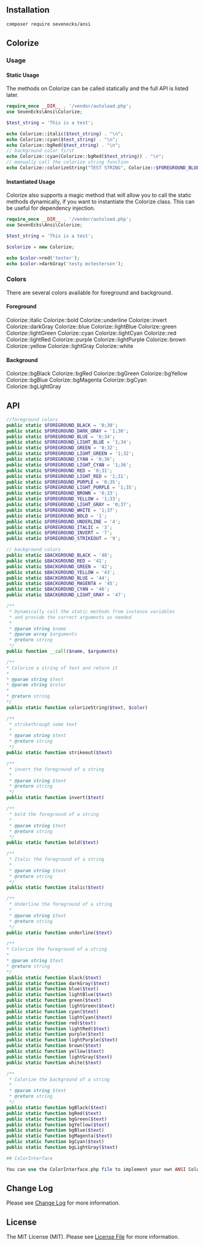 ## Installation
```bash
composer require sevenecks/ansi
```

## Colorize

### Usage

#### Static Usage
The methods on Colorize can be called statically and the full API is listed later. 

```php
require_once __DIR__ . '/vendor/autoload.php';
use SevenEcks\Ansi\Colorize;

$test_string = 'This is a test';

echo Colorize::italic($test_string) . "\n";
echo Colorize::cyan($test_string) . "\n";
echo Colorize::bgRed($test_string) . "\n";
// background color first
echo Colorize::cyan(Colorize::bgRed($test_string)) . "\n";
// manually call the colorize string function
echo Colorize::colorizeString("TEST STRING", Colorize::$FOREGROUND_BLUE);
```

#### Instantiated Usage
Colorize also supports a magic method that will allow you to call the static methods dynamically, if you want to instantiate the Colorize class. This can be useful for dependency injection.

```php
require_once __DIR__ . '/vendor/autoload.php';
use SevenEcks\Ansi\Colorize;

$test_string = 'This is a test';

$colorize = new Colorize;

echo $color->red('tester');
echo $color->darkGray('testy mctesterson');
```

### Colors

There are several colors available for foreground and background.

#### Foreground

Colorize::italic
Colorize::bold
Colorize::underline
Colorize::invert
Colorize::darkGray
Colorize::blue
Colorize::lightBlue
Colorize::green
Colorize::lightGreen
Colorize::cyan
Colorize::lightCyan
Colorize::red
Colorize::lightRed
Colorize::purple
Colorize::lightPurple
Colorize::brown
Colorize::yellow
Colorize::lightGray
Colorize::white

#### Background

Colorize::bgBlack
Colorize::bgRed
Colorize::bgGreen
Colorize::bgYellow
Colorize::bgBlue
Colorize::bgMagenta
Colorize::bgCyan
Colorize::bgLightGray

## API
```php
//foreground colors
public static $FOREGROUND_BLACK = '0;30';
public static $FOREGROUND_DARK_GRAY = '1;30';
public static $FOREGROUND_BLUE = '0;34';
public static $FOREGROUND_LIGHT_BLUE = '1;34';
public static $FOREGROUND_GREEN = '0;32';
public static $FOREGROUND_LIGHT_GREEN = '1;32';
public static $FOREGROUND_CYAN = '0;36';
public static $FOREGROUND_LIGHT_CYAN = '1;36';
public static $FOREGROUND_RED = '0;31';
public static $FOREGROUND_LIGHT_RED = '1;31';
public static $FOREGROUND_PURPLE = '0;35';
public static $FOREGROUND_LIGHT_PURPLE = '1;35';
public static $FOREGROUND_BROWN = '0;33';
public static $FOREGROUND_YELLOW = '1;33';
public static $FOREGROUND_LIGHT_GRAY = '0;37';
public static $FOREGROUND_WHITE = '1;37';
public static $FOREGROUND_BOLD = '1';
public static $FOREGROUND_UNDERLINE = '4';
public static $FOREGROUND_ITALIC = '3'; 
public static $FOREGROUND_INVERT = '7';
public static $FOREGROUND_STRIKEOUT = '9';

// background colors 
public static $BACKGROUND_BLACK = '40';
public static $BACKGROUND_RED = '41';
public static $BACKGROUND_GREEN = '42';
public static $BACKGROUND_YELLOW = '43';
public static $BACKGROUND_BLUE = '44';
public static $BACKGROUND_MAGENTA = '45';
public static $BACKGROUND_CYAN = '46';
public static $BACKGROUND_LIGHT_GRAY = '47'; 

/**
 * Dynamically call the static methods from instance variables
 * and provide the correct arguments as needed
 *
 * @param string $name
 * @param array $arguments
 * @return string
 */
public function __call($name, $arguments)

/**
* Colorize a string of text and return it
*
* @param string $text
* @param string $color
*
* @return string
*/
public static function colorizeString($text, $color) 

/**
 * strikethrough some text 
 *
 * @param string $text
 * @return string
 */
public static function strikeout($text)

/**
 * invert the foreground of a string
 *
 * @param string $text
 * @return string
 */
public static function invert($text)

/**
 * bold the foreground of a string
 *
 * @param string $text
 * @return string
 */
public static function bold($text)

/**
 * Italic the foreground of a string
 *
 * @param string $text
 * @return string
 */
public static function italic($text)

/**
 * Underline the foreground of a string
 *
 * @param string $text
 * @return string
 */
public static function underline($text)

/**
* Colorize the foreground of a string
*
* @param string $text
* @return string
*/
public static function black($text)
public static function darkGray($text)
public static function blue($text)
public static function lightBlue($text)
public static function green($text)
public static function lightGreen($text)
public static function cyan($text)
public static function lightCyan($text)
public static function red($text)
public static function lightRed($text)
public static function purple($text)
public static function lightPurple($text)
public static function brown($text)
public static function yellow($text)
public static function lightGray($text)
public static function white($text)

/**
 * Colorize the background of a string
 *
 * @param string $text
 * @return string
 */
public static function bgBlack($text)
public static function bgRed($text)
public static function bgGreen($text)
public static function bgYellow($text)
public static function bgBlue($text)
public static function bgMagenta($text)
public static function bgCyan($text)
public static function bgLightGray($text)

## ColorInterface

You can use the ColorInterface.php file to implement your own ANSI Colorization class. The interface requires all the functions that the Colorize class implements, but does not care about how you define your colors or what is going on below the hood.

```
## Change Log
Please see [Change Log](CHANGELOG.md) for more information.

## License
The MIT License (MIT). Please see [License File](LICENSE.md) for more information.
